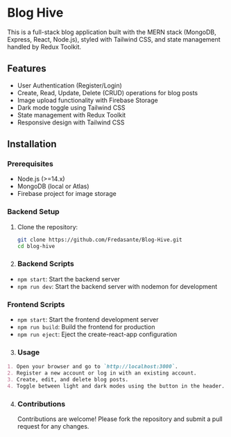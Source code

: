# Blog Hive

This is a full-stack blog application built with the MERN stack (MongoDB, Express, React, Node.js), styled with Tailwind CSS, and state management handled by Redux Toolkit.

## Features

- User Authentication (Register/Login)
- Create, Read, Update, Delete (CRUD) operations for blog posts
- Image upload functionality with Firebase Storage
- Dark mode toggle using Tailwind CSS
- State management with Redux Toolkit
- Responsive design with Tailwind CSS

## Installation

### Prerequisites

- Node.js (>=14.x)
- MongoDB (local or Atlas)
- Firebase project for image storage

### Backend Setup

1. Clone the repository:

   ```bash
   git clone https://github.com/Fredasante/Blog-Hive.git
   cd blog-hive
   ```

2. ### Backend Scripts

- `npm start`: Start the backend server
- `npm run dev`: Start the backend server with nodemon for development

### Frontend Scripts

- `npm start`: Start the frontend development server
- `npm run build`: Build the frontend for production
- `npm run eject`: Eject the create-react-app configuration

3. ### Usage

```markdown
1. Open your browser and go to `http://localhost:3000`.
2. Register a new account or log in with an existing account.
3. Create, edit, and delete blog posts.
4. Toggle between light and dark modes using the button in the header.
```

4. ### Contributions
   Contributions are welcome! Please fork the repository and submit a pull request for any changes.
